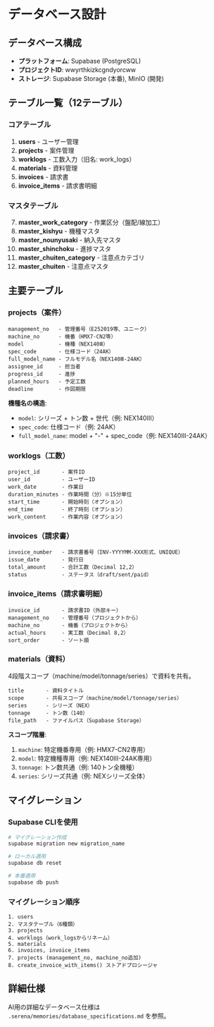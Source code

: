 # データベース設計

## データベース構成

- **プラットフォーム**: Supabase (PostgreSQL)
- **プロジェクトID**: wwyrthkizkcgndyorcww
- **ストレージ**: Supabase Storage (本番), MinIO (開発)

## テーブル一覧（12テーブル）

### コアテーブル
1. **users** - ユーザー管理
2. **projects** - 案件管理
3. **worklogs** - 工数入力（旧名: work_logs）
4. **materials** - 資料管理
5. **invoices** - 請求書
6. **invoice_items** - 請求書明細

### マスタテーブル
7. **master_work_category** - 作業区分（盤配/線加工）
8. **master_kishyu** - 機種マスタ
9. **master_nounyusaki** - 納入先マスタ
10. **master_shinchoku** - 進捗マスタ
11. **master_chuiten_category** - 注意点カテゴリ
12. **master_chuiten** - 注意点マスタ

## 主要テーブル

### projects（案件）

```
management_no   - 管理番号（E252019等、ユニーク）
machine_no      - 機番（HMX7-CN2等）
model           - 機種（NEX140Ⅲ）
spec_code       - 仕様コード（24AK）
full_model_name - フルモデル名（NEX140Ⅲ-24AK）
assignee_id     - 担当者
progress_id     - 進捗
planned_hours   - 予定工数
deadline        - 作図期限
```

**機種名の構造**:
- `model`: シリーズ + トン数 + 世代（例: NEX140Ⅲ）
- `spec_code`: 仕様コード（例: 24AK）
- `full_model_name`: model + "-" + spec_code（例: NEX140Ⅲ-24AK）

### worklogs（工数）

```
project_id       - 案件ID
user_id          - ユーザーID
work_date        - 作業日
duration_minutes - 作業時間（分）※15分単位
start_time       - 開始時刻（オプション）
end_time         - 終了時刻（オプション）
work_content     - 作業内容（オプション）
```

### invoices（請求書）

```
invoice_number   - 請求書番号（INV-YYYYMM-XXX形式、UNIQUE）
issue_date       - 発行日
total_amount     - 合計工数（Decimal 12,2）
status           - ステータス（draft/sent/paid）
```

### invoice_items（請求書明細）

```
invoice_id       - 請求書ID（外部キー）
management_no    - 管理番号（プロジェクトから）
machine_no       - 機番（プロジェクトから）
actual_hours     - 実工数（Decimal 8,2）
sort_order       - ソート順
```

### materials（資料）

4段階スコープ（machine/model/tonnage/series）で資料を共有。

```
title       - 資料タイトル
scope       - 共有スコープ（machine/model/tonnage/series）
series      - シリーズ（NEX）
tonnage     - トン数（140）
file_path   - ファイルパス（Supabase Storage）
```

**スコープ階層**:
1. `machine`: 特定機番専用（例: HMX7-CN2専用）
2. `model`: 特定機種専用（例: NEX140Ⅲ-24AK専用）
3. `tonnage`: トン数共通（例: 140トン全機種）
4. `series`: シリーズ共通（例: NEXシリーズ全体）

## マイグレーション

### Supabase CLIを使用

```bash
# マイグレーション作成
supabase migration new migration_name

# ローカル適用
supabase db reset

# 本番適用
supabase db push
```

### マイグレーション順序

```
1. users
2. マスタテーブル（6種類）
3. projects
4. worklogs（work_logsからリネーム）
5. materials
6. invoices, invoice_items
7. projects (management_no, machine_no追加)
8. create_invoice_with_items() ストアドプロシージャ
```

## 詳細仕様

AI用の詳細なデータベース仕様は `.serena/memories/database_specifications.md` を参照。
